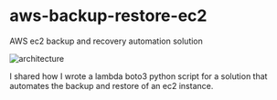 # aws-backup-restore-ec2
AWS ec2 backup and recovery automation solution

![architecture](https://user-images.githubusercontent.com/123200995/213848962-ea7d597f-945a-453e-95ac-d502591f3cd0.PNG)


I shared how I wrote a lambda boto3 python script for a solution that automates the backup and restore of an ec2 instance.
